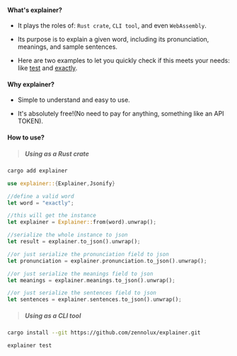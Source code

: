 #### What's explainer?

* It plays the roles of:  `Rust crate`, `CLI tool`, and even `WebAssembly`.

* Its purpose is to explain a given word, including its pronunciation, meanings, and sample sentences.

* Here are two examples to let you quickly check if this meets your needs: like [test](https://github.com/zennolux/explainer/blob/main/examples/test.json) and [exactly](https://github.com/zennolux/explainer/blob/main/examples/exactly.json).

#### Why explainer?

* Simple to understand and easy to use.

* It's absolutely free!(No need to pay for anything, something like an API TOKEN).

#### How to use?

> ##### Using as a Rust crate

```sh
cargo add explainer
```

```rust
use explainer::{Explainer,Jsonify}

//define a valid word
let word = "exactly";

//this will get the instance
let explainer = Explainer::from(word).unwrap();

//serialize the whole instance to json
let result = explainer.to_json().unwrap();

//or just serialize the pronunciation field to json
let pronunciation = explainer.pronunciation.to_json().unwrap();

//or just serialize the meanings field to json
let meanings = explainer.meanings.to_json().unwrap();

//or just serialize the sentences field to json
let sentences = explainer.sentences.to_json().unwrap();
```

> ##### Using as a CLI tool 

```sh
cargo install --git https://github.com/zennolux/explainer.git

explainer test
```
